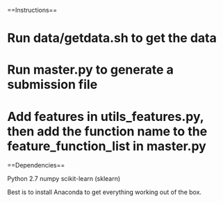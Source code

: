 
==Instructions==
# Run data/getdata.sh to get the data
# Run master.py to generate a submission file
# Add features in utils_features.py, then add the function name to the feature_function_list in master.py

==Dependencies==

Python 2.7
numpy
scikit-learn (sklearn)

Best is to install Anaconda to get everything working out of the box.

